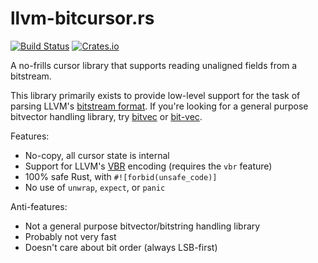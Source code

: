 llvm-bitcursor.rs
=================

[![Build Status](https://img.shields.io/github/workflow/status/woodruffw/llvm-bitcursor.rs/CI/main)](https://github.com/woodruffw/llvm-bitcursor.rs/actions?query=workflow%3ACI)
[![Crates.io](https://img.shields.io/crates/v/llvm-bitcursor)](https://crates.io/crates/llvm-bitcursor)

A no-frills cursor library that supports reading unaligned fields from
a bitstream.

This library primarily exists to provide low-level support for the task
of parsing LLVM's [bitstream format](https://llvm.org/docs/BitCodeFormat.html).
If you're looking for a general purpose bitvector handling library, try
[bitvec](https://crates.io/crates/bitvec) or [bit-vec](https://crates.io/crates/bit-vec).

Features:

* No-copy, all cursor state is internal
* Support for LLVM's [VBR](https://llvm.org/docs/BitCodeFormat.html#variable-width-value) encoding
  (requires the `vbr` feature)
* 100% safe Rust, with `#![forbid(unsafe_code)]`
* No use of `unwrap`, `expect`, or `panic`

Anti-features:

* Not a general purpose bitvector/bitstring handling library
* Probably not very fast
* Doesn't care about bit order (always LSB-first)
